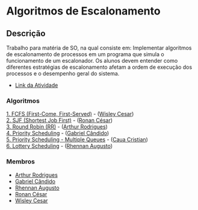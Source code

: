 # Algoritmos de Escalonamento

## Descrição
Trabalho para matéria de SO, na qual consiste em:
Implementar algoritmos de escalonamento de processos em um programa que simula o
funcionamento de um escalonador. Os alunos devem entender como diferentes estratégias de
escalonamento afetam a ordem de execução dos processos e o desempenho geral do sistema.

- [Link da Atividade](https://drive.google.com/file/d/19bI7t8puTeywAkkxos7t2_QfLJp2J99k/view)<br>

### Algoritmos
[1. FCFS (First-Come, First-Served)]() - ([Wisley Cesar](https://github.com/wisley-cesar))<br>
[2. SJF (Shortest Job First)]() - ([Ronan César](https://github.com/ronancesar))<br>
[3. Round Robin (RR)]() - ([Arthur Rodrigues](https://github.com/ArthurRCastilho))<br>
[4. Priority Scheduling]() - ([Gabriel Cândido](https://github.com/Gabriel-Candido-Ferreira))<br>
[5. Priority Scheduling - Multiple Queues]() - ([Caua Cristian](https://github.com/CauaCristian))<br>
[6. Lottery Scheduling]() - ([Rhennan Augusto](https://github.com/RhennanAugusto))<br>

### Membros
- [Arthur Rodrigues](https://github.com/ArthurRCastilho)<br>
- [Gabriel Cândido](https://github.com/Gabriel-Candido-Ferreira)<br>
- [Rhennan Augusto](https://github.com/RhennanAugusto)<br>
- [Ronan César](https://github.com/ronancesar)<br>
- [Wisley Cesar](https://github.com/wisley-cesar)<br>